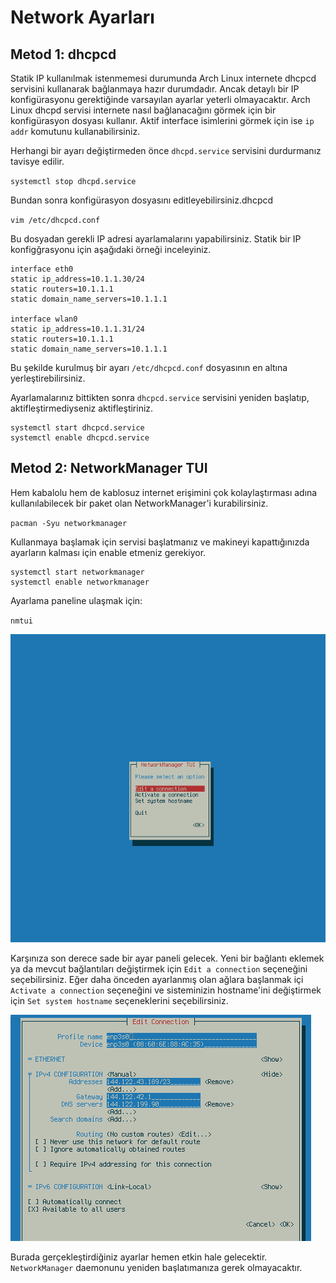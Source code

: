 # Network Ayarları

## Metod 1: dhcpcd

Statik IP kullanılmak istenmemesi durumunda Arch Linux internete dhcpcd servisini kullanarak bağlanmaya hazır durumdadır. Ancak detaylı bir IP konfigürasyonu gerektiğinde varsayılan ayarlar yeterli olmayacaktır. Arch Linux dhcpd servisi internete nasıl bağlanacağını görmek için bir konfigürasyon dosyası kullanır. Aktif interface isimlerini görmek için ise `ip addr` komutunu kullanabilirsiniz. 

Herhangi bir ayarı değiştirmeden önce `dhcpd.service` servisini durdurmanız tavisye edilir.

`systemctl stop dhcpd.service`

Bundan sonra konfigürasyon dosyasını editleyebilirsiniz.dhcpcd

`vim /etc/dhcpcd.conf`

Bu dosyadan gerekli IP adresi ayarlamalarını yapabilirsiniz. Statik bir IP konfigğrasyonu için aşağıdaki örneği inceleyiniz.

```
interface eth0
static ip_address=10.1.1.30/24
static routers=10.1.1.1
static domain_name_servers=10.1.1.1

interface wlan0
static ip_address=10.1.1.31/24
static routers=10.1.1.1
static domain_name_servers=10.1.1.1
```
Bu şekilde kurulmuş bir ayarı `/etc/dhcpcd.conf` dosyasının en altına yerleştirebilirsiniz.

Ayarlamalarınız bittikten sonra `dhcpcd.service` servisini yeniden başlatıp, aktifleştirmediyseniz aktifleştiriniz.

```
systemctl start dhcpcd.service
systemctl enable dhcpcd.service
```

## Metod 2: NetworkManager TUI

Hem kabalolu hem de kablosuz internet erişimini çok kolaylaştırması adına kullanılabilecek bir paket olan NetworkManager'i kurabilirsiniz.

`pacman -Syu networkmanager`

Kullanmaya başlamak için servisi başlatmanız ve makineyi kapattığınızda ayarların kalması için enable etmeniz gerekiyor.

```
systemctl start networkmanager
systemctl enable networkmanager
```

Ayarlama paneline ulaşmak için:

`nmtui`

![](a12.png)

Karşınıza son derece sade bir ayar paneli gelecek. Yeni bir bağlantı eklemek ya da mevcut bağlantıları değiştirmek için `Edit a connection` seçeneğini seçebilirsiniz. Eğer daha önceden ayarlanmış olan ağlara başlanmak içi `Activate a connection` seçeneğini ve sisteminizin hostname'ini değiştirmek için `Set system hostname` seçeneklerini seçebilirsiniz.

![](a13.png)

Burada gerçekleştirdiğiniz ayarlar hemen etkin hale gelecektir. `NetworkManager` daemonunu yeniden başlatımanıza gerek olmayacaktır.
